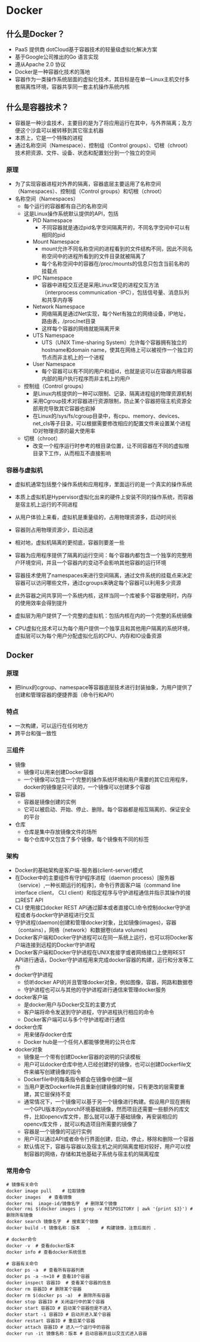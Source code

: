 # Docker

## 什么是Docker？

- PaaS 提供商 dotCloud基于容器技术的轻量级虚拟化解决方案
- 基于Google公司推出的Go 语言实现 
- 遵从Apache 2.0 协议
- Docker是一种容器化技术的落地
- 容器作为一类操作系统层面的虚拟化技术，其目标是在单一Linux主机交付多套隔离性环境，容器共享同一套主机操作系统内核



## 什么是容器技术？

- 容器是一种沙盒技术，主要目的是为了将应用运行在其中，与外界隔离；及方便这个沙盒可以被转移到其它宿主机器
- 本质上，它是一个特殊的进程
- 通过名称空间（Namespace）、控制组（Control groups）、切根（chroot）技术把资源、文件、设备、状态和配置划分到一个独立的空间

### 原理

- 为了实现容器进程对外界的隔离，容器底层主要运用了名称空间（Namespaces）、控制组（Control groups）和切根（chroot）
- 名称空间（Namespaces）
  - 每个运行的容器都有自己的名称空间
  - 这是Linux操作系统默认提供的API，包括
    - PID Namespace
      - 不同容器就是通过pid名字空间隔离开的，不同名字空间中可以有相同的pid
    - Mount Namespace
      - mount允许不同名称空间的进程看到的文件结构不同，因此不同名称空间中的进程所看到的文件目录就被隔离了
      - 每个名称空间中的容器在/proc/mounts的信息只包含当前名称的挂载点
    - IPC Namespace
      - 容器中进程交互还是采用Linux常见的进程交互方法（interprocess communication -IPC），包括信号量、消息队列和共享内存等
    - Network Namespace
      - 网络隔离是通过Net实现，每个Net有独立的网络设备，IP地址，路由表，/proc/net目录
      - 这样每个容器的网络就能隔离开来
    - UTS Namespace
      - UTS（UNIX Time-sharing System）允许每个容器拥有独立的hostname和domain name，使其在网络上可以被视作一个独立的节点而非主机上的一个进程
    - User Namespace
      - 每个容器可以有不同的用户和组id，也就是说可以在容器内用容器内部的用户执行程序而非主机上的用户
  - 控制组（Control groups）
    - 是Linux内核提供的一种可以限制、记录、隔离进程组的物理资源机制
    - 采用Cgroup技术对容器进行资源限制，防止某个容器把宿主机资源全部用完导致其它容器也宕掉
    - 在Linux的/sys/fs/cgroup目录中，有cpu、memory、devices、net_cls等子目录，可以根据需要修改相应的配置文件来设置某个进程ID对物理资源的最大使用率
  - 切根（chroot）
    - 改变一个程序运行时参考的根目录位置，让不同容器在不同的虚拟根目录下工作，从而相互不直接影响

### 容器与虚拟机

- 虚拟机通常包括整个操作系统和应用程序，里面运行的是一个真实的操作系统

- 本质上虚拟机是Hypervisor虚拟化出来的硬件上安装不同的操作系统，而容器是宿主机上运行的不同进程

- 从用户体验上来看，虚拟机是重量级的，占用物理资源多，启动时间长

- 容器则占用物理资源少，启动迅速

- 相对地，虚拟机隔离的更彻底，容器则要差一些

- 容器为应用程序提供了隔离的运行空间：每个容器内都包含一个独享的完整用户环境空间，并且一个容器内的变动不会影响其他容器的运行环境

- 容器技术使用了namespaces来进行空间隔离，通过文件系统的挂载点来决定容器可以访问哪些文件，通过cgroups来确定每个容器可以利用多少资源

- 此外容器之间共享同一个系统内核，这样当同一个库被多个容器使用时，内存的使用效率会得到提升

- 虚拟层为用户提供了一个完整的虚拟机：包括内核在内的一个完整的系统镜像

- CPU虚拟化技术可以为每个用户提供一个独享且和其他用户隔离的系统环境，虚拟层可以为每个用户分配虚拟化后的CPU、内存和IO设备资源

  

## Docker

### 原理

- 把linux的cgroup、namespace等容器底层技术进行封装抽象，为用户提供了创建和管理容器的便捷界面（命令行和API）

### 特点

- 一次构建，可以运行在任何地方
- 跨平台和强一致性

### 三组件

- 镜像
  - 镜像可以用来创建Docker容器
  - 一个镜像可以包含一个完整的操作系统环境和用户需要的其它应用程序，docker的镜像是只可读的，一个镜像可以创建多个容器
- 容器
  - 容器是镜像创建的实例
  - 它可以被启动、开始、停止、删除。每个容器都是相互隔离的、保证安全的平台
- 仓库
  - 仓库是集中存放镜像文件的场所
  - 每个仓库中又包含了多个镜像，每个镜像有不同的标签

### 架构

- Docker的基础架构是客户端-服务器(client-server)模式
- 在Docker中的主要组件有守护程序进程（daemon process）[服务器（service）,一种长期运行的程序]，命令行界面客户端（command line interface client， CLI client）和指定程序与守护进程通信并指示其操作的接口REST API
- CLI 使用接口docker REST API通过脚本或者直接CLI命令控制docker守护进程或者与docker守护进程进行交互
- 守护进程(daemon)创建和管理docker对象，比如镜像(images)，容器（contains），网络（network）和数据卷(data volumes)
- Docker客户端和Docker守护进程可以在同一系统上运行，也可以将Docker客户端连接到远程的Docker守护进程
- Docker客户端和Docker守护进程在UNIX套接字或者网络接口上使用REST API进行通话，Docker守护进程用来完成docker容器的构建，运行和分发等工作
- docker守护进程
  - 侦听docker API的并且管理docker对象，例如图像，容器，网路和数据卷
  - 守护进程也可以与其他的守护进程进行通信来管理docker服务
- docker客户端
  - 是docker用户与Docker交互的主要方式
  - 客户端将命令发送到守护进程，守护进程执行相应的命令
  - Docker客户端可以与多个守护进程进行通信
- docker仓库
  - 用来储存docker仓库
  - Docker hub是一个任何人都能够使用的公共仓库
- docker对象
  - 镜像是一个带有创建Docker容器的说明的只读模板
  - 用户可以docker仓库中他人已经创建好的镜像，也可以创建Dockerfile文件来编写创建镜像的指令
  - Dockerfile中的每条指令都会在镜像中创建一层
  - 当用户更改Dockerfile并且重新创建镜像的时候，只有更改的层需要重建，其它层保持不变
  - 通常情况下，一个镜像可以基于另一个镜像进行构建。假设用户现在拥有一个GPU版本的pytorch环境基础镜像，然而项目还需要一些额外的库文件，比如opencv库文件，那么就可以基于基础镜像，再安装相应的opencv库文件 ，就可以构造项目所需要的镜像了
  - 容器是一个镜像的可运行实例
  - 用户可以通过API或者命令行界面创建，启动，停止，移除和删除一个容器
  - 默认情况下，容器与容器以及宿主机之间的隔离度相对较好，用户可以控制容器的网络，存储和其他基础子系统与宿主机的隔离程度

### 常用命令

```
# 镜像有关命令
docker image pull    # 拉取镜像
docker images 	# 查看镜像
docker rmi  image-id/镜像名字  # 删除某个镜像
docker rmi $(docker images | grep -v RESPOSITORY | awk '{print $3}') # 删除所有镜像
docker search 镜像名字  # 搜索某个镜像
docker build -t 镜像名称：版本   .    # 构建镜像，注意后面的 .

# docker命令
docker -v  # 查看docker版本
docker info # 查看docker系统信息

# 容器有关命令
docker ps -a  # 查看所有容器列表
docker ps -a -n=10 # 查看10个容器
docker inspect 容器ID  # 查看某个容器的信息
docker rm 容器ID # 删除某个容器
docker rm $(docker ps -a)  # 删除所有容器
docker stop 容器ID # 关闭运行中的某个容器
docker start 容器ID # 启动某个容器但是不进入
docker start -i 容器ID # 启动并进入某个容器
docker restart 容器ID # 重启某个容器
docker attach 容器ID # 进入一个运行中的容器
docker run -it 镜像名称：版本 # 启动容器并且以交互式进入容器
```

